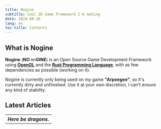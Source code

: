 ```yaml
---
title: Nogine
subtitle: Cool 2D Game Framework I'm making
date: 2024-08-26
lang: en
toc-title: Contents
---
```


## What is Nogine

**Nogine** (**NO** en**GINE**) is an Open Source Game Development Framework using **[OpenGL](https://www.opengl.org/)** and the **[Rust Programming Language](https://www.rust-lang.org/)**, with as few dependencies as possible (working on it).

Nogine is currently only being used on my game **"Arpeegee"**, so it's currently dirty and unfinished. Use it at your own discretion, I can't ensure any kind of stability.

## Latest Articles

<table>
    <tr>
        <th class="width-auto"><em>Here be dragons.</em></th>
    </tr>
</table>